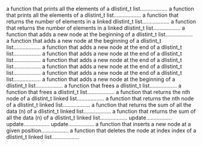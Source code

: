a function that prints all the elements of a dlistint_t list..................
a function that prints all the elements of a dlistint_t list..................
a function that returns the number of elements in a linked dlistint_t list..................
a function that returns the number of elements in a linked dlistint_t list..................
a function that adds a new node at the beginning of a dlistint_t list..................
a function that adds a new node at the beginning of a dlistint_t list..................
a function that adds a new node at the end of a dlistint_t list..................
a function that adds a new node at the end of a dlistint_t list..................
a function that adds a new node at the end of a dlistint_t list..................
a function that adds a new node at the end of a dlistint_t list..................
a function that adds a new node at the end of a dlistint_t list..................
a function that adds a new node at the beginning of a dlistint_t list..................
a function that frees a dlistint_t list..................
a function that frees a dlistint_t list..................
a function that returns the nth node of a dlistint_t linked list..................
a function that returns the nth node of a dlistint_t linked list..................
a function that returns the sum of all the data (n) of a dlistint_t linked list..................
a function that returns the sum of all the data (n) of a dlistint_t linked list..................
update.................
update.................
update.................
a function that inserts a new node at a given position..................
a function that deletes the node at index index of a dlistint_t linked list..................
